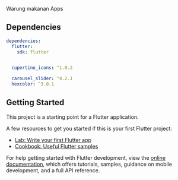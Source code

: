 Warung makanan Apps

## Dependencies

```yaml
dependencies:
  flutter:
    sdk: flutter


  cupertino_icons: ^1.0.2

  carousel_slider: ^4.2.1
  hexcolor: ^3.0.1
```


## Getting Started

This project is a starting point for a Flutter application.

A few resources to get you started if this is your first Flutter project:

- [Lab: Write your first Flutter app](https://docs.flutter.dev/get-started/codelab)
- [Cookbook: Useful Flutter samples](https://docs.flutter.dev/cookbook)

For help getting started with Flutter development, view the
[online documentation](https://docs.flutter.dev/), which offers tutorials,
samples, guidance on mobile development, and a full API reference.


